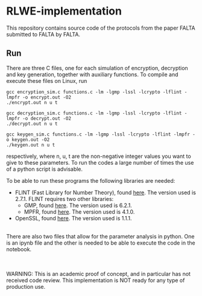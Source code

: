 # RLWE-implementation

This repository contains source code of the protocols from the paper FALTA submitted to FALTA by FALTA.

## Run

There are three C files, one for each simulation of encryption, decryption and key generation, together with auxiliary functions. To compile and execute these files on Linux, run
```
gcc encryption_sim.c functions.c -lm -lgmp -lssl -lcrypto -lflint -lmpfr -o encrypt.out -O2
./encrypt.out n u t

gcc decryption_sim.c functions.c -lm -lgmp -lssl -lcrypto -lflint -lmpfr -o decrypt.out -O2
./decrypt.out n u t

gcc keygen_sim.c functions.c -lm -lgmp -lssl -lcrypto -lflint -lmpfr -o keygen.out -O2
./keygen.out n u t
```
respectively, where n, u, t are the non-negative integer values you want to give to these parameters. To run the codes a large number of times the use of a python script is advisable.

To be able to run these programs the following libraries are needed:
- FLINT (Fast Library for Number Theory), found [here](https://www.flintlib.org/downloads.html). The version used is 2.7.1. FLINT requires two other libraries:
  - GMP, found [here](https://gmplib.org/). The version used is 6.2.1.
  - MPFR, found [here](https://www.mpfr.org/). The version used is 4.1.0.
- OpenSSL, found [here](https://www.openssl.org/). The version used is 1.1.1.

<br/>
There are also two files that allow for the parameter analysis in python. One is an ipynb file and the other is needed to be able to execute the code in the notebook.

<br/><br/>
WARNING: This is an academic proof of concept, and in particular has not received code review. This implementation is NOT ready for any type of production use.
